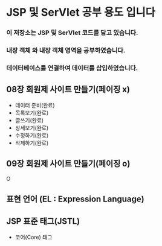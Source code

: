 # JSP 및 SerVlet 공부 용도 입니다

### 이 저장소는 JSP 및 SerVlet 코드를 담고 있습니다.

### 내장 객체 와 내장 객체 영역을 공부하였습니다.

### 데이터베이스를 연결하여 데이터를 삽입하였습니다.

## 08장 회원제 사이트 만들기(페이징 x)

- 데이터 준비(완료)
- 목록보기(완료)
- 글쓰기(완료)
- 상세보기(완료)
- 수정하기(완료)
- 삭제하기(완료)


## 09장 회원제 사이트 만들기(페이징 o)
O

## 표현 언어 (EL : Expression Language)

## JSP 표준 태그(JSTL) 

- 코어(Core) 태그